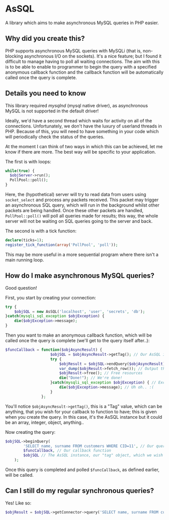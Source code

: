 # AsSQL
A library which aims to make asynchronous MySQL queries in PHP easier.

## Why did you create this?
PHP supports asynchronous MySQL queries with MySQLi (that is, non-blocking asynchronous I/O on the sockets). It's a nice feature; but I found it difficult to manage having to poll all waiting connections. The aim with this is to be able to enable to programmer to begin the query with a specified anonymous callback function and the callback function will be automatically called once the query is complete.

## Details you need to know
This library required *mysqlnd* (mysql native driver), as asynchronous MySQL is not supported in the default driver!

Ideally, we'd have a second thread which waits for activity on all of the connections. Unfortunately, we don't have the luxury of userland threads in PHP. Because of this, you will need to have something in your code which will periodically check the status of the queries.

At the moment I can think of two ways in which this can be achieved, let me know if there are more. The best way will be specific to your application.

The first is with loops:
```php
while(true) {
  $objServer->run();
  PollPool::poll();
}
```
Here, the (hypothetical) server will try to read data from users using `socket_select` and process any packets received. This packet may trigger an asynchronous SQL query, which will run in the background whilst other packets are being handled. Once these other packets are handled, `PollPool::poll()` will poll all queries made for results; this way, the whole server will not be waiting on SQL queries going to the server and back.

The second is with a tick function:
```php
declare(ticks=1);
register_tick_function(array('PollPool', 'poll'));
```
This may be more useful in a more sequential program where there isn't a main running loop.

## How do I make asynchronous MySQL queries?
Good question!

First, you start by creating your connection:
```php
try {
    $objSQL = new AsSQL('localhost', 'user', 'secrets', 'db');
}catch(mysqli_sql_exception $objException) {
    die($objException->message);
}
```
Then you want to make an anonymous callback function, which will be called once the query is complete (we'll get to the query itself after..):
```php
$funcCallback = function($objAsyncResult) {
                    $objSQL = $objAsyncResult->getTag(); // Our AsSQL instance
                    try {
                        $objResult = $objSQL->endQuery($objAsyncResult); // Free up the instance for queries and get the result.
                        var_dump($objResult->fetch_row()); // Output the result.
                        $objResult->free(); // Free resources
                        die("Done!"); // We're done!
                    }catch(mysqli_sql_exception $objException) { // Exceptions can be thrown by AsSQL::endQuery, be careful!
                        die($objException->message); // Uh oh.. :(
                    }
                };
```
You'll notice `$objAsyncResult->getTag()`, this is a "Tag" value, which can be anything, that you wish for your callback to function to have; this is given when you create the query. In this case, it's the AsSQL instance but it could be an array, integer, object, anything..

Now creating the query:
```php
$objSQL->beginQuery(
        'SELECT name, surname FROM customers WHERE CID=11', // Our query
        $funcCallback, // Our callback function
        $objSQL // The AsSQL instance, our "tag" object, which we wish the callback function to have
    );
```
Once this query is completed and polled `$funcCallback`, as defined earlier, will be called.

## Can I still do my regular synchronous queries?
Yes! Like so:
```php
$objResult = $objSQL->getConnector->query('SELECT name, surname FROM customers WHERE CID=11');
```

